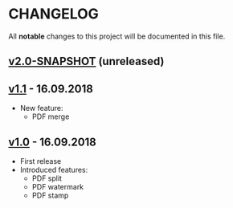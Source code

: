 # CHANGELOG
All **notable** changes to this project will be documented in this file.

## [v2.0-SNAPSHOT] (unreleased)

## [v1.1] - 16.09.2018
- New feature:
    - PDF merge

## [v1.0] - 16.09.2018
- First release
- Introduced features:
    - PDF split
	- PDF watermark
	- PDF stamp


[v2.0-SNAPSHOT]: https://github.com/mrl5/pdf-utils/blob/develop/CHANGELOG.md
[v1.1]: https://github.com/mrl5/pdf-utils/releases/tag/v1.1
[v1.0]: https://github.com/mrl5/pdf-utils/releases/tag/v1.0

